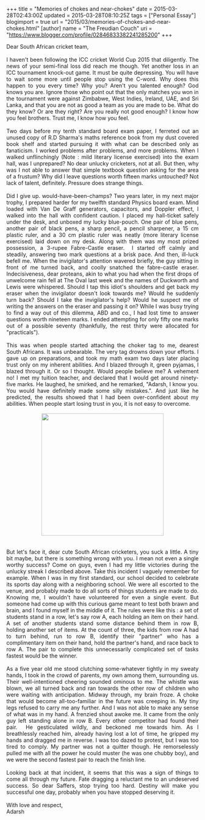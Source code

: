 +++
title = "Memories of chokes and near-chokes"
date = 2015-03-28T02:43:00Z
updated = 2015-03-28T08:10:25Z
tags = ["Personal Essay"]
blogimport = true 
url = "2015/03/memories-of-chokes-and-near-chokes.html"
[author]
	name = "The Freudian Couch"
	uri = "https://www.blogger.com/profile/02846833382241285200"
+++

<div dir="ltr" style="text-align: left;" trbidi="on">
Dear South African cricket team,<br />
<br />
<div style="text-align: justify;">
I haven't been following the ICC cricket World Cup 2015 that diligently. The news of your semi-final loss did reach me though. Yet another loss in an ICC tournament knock-out game. It must be quite depressing. You will have to wait some more until people stop using the C-word. Why does this happen to you every time? Why you? Aren't you talented enough? God knows you are. Ignore those who point out that the only matches you won in the tournament were against Zimbabwe, West Indies, Ireland, UAE, and Sri Lanka, and that you are not as good a team as you are made to be. What do they know? Or are they right? Are you really not good enough? I know how you feel brothers. Trust me, I know how you feel.</div>
<div style="text-align: justify;">
<br /></div>
<div style="text-align: justify;">
Two days before my tenth standard board exam paper, I ferreted out an unused copy of R.D Sharma's maths reference book from my dust covered book shelf and started pursuing it with what can be described only as fanaticism. I worked problems after problems, and more problems. When I walked unflinchingly (Note : mild literary license exercised) into the exam hall, was I unprepared? No dear unlucky cricketers, not at all. But then, why was I not able to answer that simple textbook question asking for the area of a frustum? Why did I leave questions worth fifteen marks untouched? Not lack of talent, definitely. Pressure does strange things.</div>
<div style="text-align: justify;">
<br /></div>
<div style="text-align: justify;">
Did I give up. would-have-been-champs? Two years later, in my next major trophy, I prepared harder for my twelfth standard Physics board exam. Mind loaded with Van De Graff generators, capacitors, and Doppler effect, I walked into the hall with confident caution. I placed my hall-ticket safely under the desk, and unboxed my lucky blue-pouch. One pair of blue pens, another pair of black pens, a sharp pencil, a pencil sharpener, a 15 cm plastic ruler, and a 30 cm plastic ruler was neatly (more literary license exercised) laid down on my desk. Along with them was my most prized possession, a 3-rupee Fabre-Castle eraser. &nbsp;I started off calmly and steadily, answering two mark questions at a brisk pace. And then, ill-luck befell me. When the invigilator's attention wavered briefly, the guy sitting in front of me turned back, and coolly snatched the fabre-castle eraser. Indecisiveness, dear proteans, akin to what you had when the first drops of unwelcome rain fell at The Oval last week and the names of Duckworth and Lewis were whispered. Should I tap this idiot's shoulders and get back my eraser when the invigilator doesn't look towards me? Would he suddenly turn back? Should I take the invigilator's help? Would he suspect me of writing the answers on the eraser and passing it on? While I was busy trying to find a way out of this dilemma, ABD and co., I had lost time to answer questions worth nineteen marks. I ended attempting for only fifty one marks out of a possible seventy (thankfully, the rest thirty were allocated for "practicals").&nbsp;</div>
<div style="text-align: justify;">
<br /></div>
<div style="text-align: justify;">
This was when people started attaching the choker tag to me, dearest South Africans. It was unbearable. The very tag drowns down your efforts. I gave up on preparations, and took my math exam two days later placing trust only on my inherent abilities. And I blazed through it, green pyjamas, I blazed through it. Or so I thought. Would people believe me? A vehement no! I met my tuition teacher, and declared that I would get around ninety-five marks. He laughed, he smirked, and he remarked, "Adarsh, I know you. You would have definitely made some silly mistakes.". And just like he predicted, the results showed that I had been over-confident about my abilities. When people start losing trust in you, it is not easy to overcome.<br />
<br />
<div class="separator" style="clear: both; text-align: center;">
<a href="https://blogger.googleusercontent.com/img/b/R29vZ2xl/AVvXsEjRp6aZ9FhOE6G1dR8gCsgr_UpQYX9BWphMQich91MxLp5UL47-IIiWTYaWk9RGTr5CfgZqAtVn7DcoUziYDljj5VXd27CwcCGDl-1rwabwKhyphenhyphenZAx4nX1CeJOifG6YNNB4TGf3gRsxA4TlE/s1600/royalty-free-rf-nervous-clipart-illustration-by-ron-leishman-stock-sample-440246.jpg" imageanchor="1" style="margin-left: 1em; margin-right: 1em;"><img border="0" src="https://blogger.googleusercontent.com/img/b/R29vZ2xl/AVvXsEjRp6aZ9FhOE6G1dR8gCsgr_UpQYX9BWphMQich91MxLp5UL47-IIiWTYaWk9RGTr5CfgZqAtVn7DcoUziYDljj5VXd27CwcCGDl-1rwabwKhyphenhyphenZAx4nX1CeJOifG6YNNB4TGf3gRsxA4TlE/s1600/royalty-free-rf-nervous-clipart-illustration-by-ron-leishman-stock-sample-440246.jpg" height="320" width="320" /></a></div>
<br /></div>
<div style="text-align: justify;">
<br /></div>
<div style="text-align: justify;">
But let's face it, dear cute South African cricketers, you suck a little. A tiny bit maybe, but there is something wrong with you. I mean not even a single worthy success? Come on guys, even I had my little victories during the unlucky streak I described above. Take this incident I vaguely remember for example. When I was in my first standard, our school decided to celebrate its sports day along with a neighboring school. We were all escorted to the venue, and probably made to do all sorts of things students are made to do. Knowing me, I wouldn't have volunteered for even a single event. But someone had come up with this curious game meant to test both brawn and brain, and I found myself in the middle of it. The rules were like this : a set of students stand in a row, let's say row A, each holding an item on their hand. A set of another students stand some distance behind them in row B, holding another set of items. At the count of three, the kids from row A had to turn behind, run to row B, identify their "partner" who has a complimentary item on their hand, hold the partner's hand, and race back to row A. The pair to complete this unnecessarily complicated set of tasks fastest would be the winner.</div>
<div style="text-align: justify;">
<br /></div>
<div style="text-align: justify;">
As a five year old me stood clutching some-whatever tightly in my sweaty hands, I took in the crowd of parents, my own among them, surrounding us. Their well-intentioned cheering sounded ominous to me. The whistle was blown, we all turned back and ran towards the other row of children who were waiting with anticipation. Midway through, my brain froze. A choke that would become all-too-familiar in the future was creeping in. My tiny legs refused to carry me any further. And I was not able to make any sense of what was in my hand. A frenzied shout awoke me. It came from the only guy left standing alone in row B. Every other competitor had found their pair. &nbsp;He gesticulated wildly, and beckoned me towards him. As I breathlessly reached him, already having lost a lot of time, he gripped my hands and dragged me in reverse. I was too dazed to protest, but I was too tired to comply. My partner was not a quitter though. He remorselessly pulled me with all the power he could muster (he was one chubby boy), and we were the second fastest pair to reach the finish line.</div>
<div style="text-align: justify;">
<br /></div>
<div style="text-align: justify;">
Looking back at that incident, it seems that this was a sign of things to come all through my future. Fate dragging a reluctant me to an undeserved success. So dear Saffers, stop trying too hard. Destiny will make you successful one day, probably when you have stopped deserving it.</div>
<br />
With love and respect,<br />
Adarsh</div>

